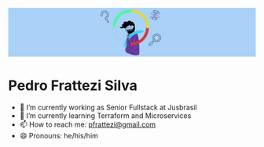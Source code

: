 ![Banner](https://github.com/frattezi/frattezi/blob/master/banner.png)

# Pedro Frattezi Silva

- 🔭 I’m currently working as Senior Fullstack at Jusbrasil
- 🌱 I’m currently learning Terraform and Microservices
- 📫 How to reach me: pfrattezi@gmail.com
- 😄 Pronouns: he/his/him

<!--
**frattezi/frattezi** is a ✨ _special_ ✨ repository because its `README.md` (this file) appears on your GitHub profile.

Here are some ideas to get you started:


- ⚡ Fun fact: ...
-->
